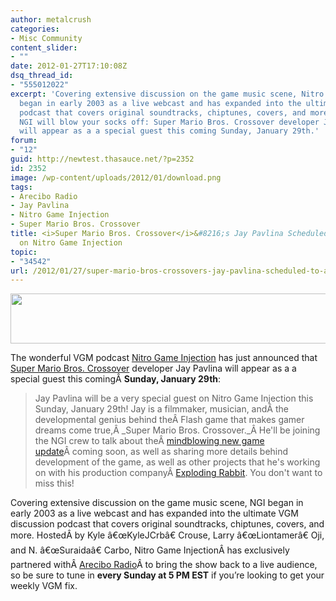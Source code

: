```yaml
---
author: metalcrush
categories:
- Misc Community
content_slider:
- ""
date: 2012-01-27T17:10:08Z
dsq_thread_id:
- "555012022"
excerpt: 'Covering extensive discussion on the game music scene, Nitro Game Injection
  began in early 2003 as a live webcast and has expanded into the ultimate VGM discussion
  podcast that covers original soundtracks, chiptunes, covers, and more. This week''s
  NGI will blow your socks off: Super Mario Bros. Crossover developer Jay Pavlina
  will appear as a a special guest this coming Sunday, January 29th.'
forum:
- "12"
guid: http://newtest.thasauce.net/?p=2352
id: 2352
image: /wp-content/uploads/2012/01/download.png
tags:
- Arecibo Radio
- Jay Pavlina
- Nitro Game Injection
- Super Mario Bros. Crossover
title: <i>Super Mario Bros. Crossover</i>&#8216;s Jay Pavlina Scheduled to Appear
  on Nitro Game Injection
topic:
- "34542"
url: /2012/01/27/super-mario-bros-crossovers-jay-pavlina-scheduled-to-appear-on-nitro-game-injection/
---
```


<center>
  <a href="http://thasauce.net/wp-content/uploads/2012/01/kngi.png"><img class="aligncenter size-full wp-image-2353" title="kngi" src="http://thasauce.net/wp-content/uploads/2012/01/kngi.png" alt="" width="575" height="80" srcset="http://thasauce.net/wp-content/uploads/2012/01/kngi.png 575w, http://thasauce.net/wp-content/uploads/2012/01/kngi-300x41.png 300w, http://thasauce.net/wp-content/uploads/2012/01/kngi-75x10.png 75w" sizes="(max-width: 575px) 100vw, 575px" /></a>
</center>


  
The wonderful VGM podcast [Nitro Game Injection](http://kngi.org/) has just announced that [Super Mario Bros. Crossover](http://www.explodingrabbit.com/games/super-mario-bros-crossover) developer Jay Pavlina will appear as a a special guest this comingÂ **Sunday, January 29th**:

> Jay Pavlina will be a very special guest on Nitro Game Injection this Sunday, January 29th! Jay is a filmmaker, musician, andÂ the developmental genius behind theÂ Flash game that makes gamer dreams come true,Â _Super Mario Bros. Crossover._Â He'll be joining the NGI crew to talk about theÂ [mindblowing new game update](http://www.explodingrabbit.com/videos/super-mario-bros-crossover-2-0-trailer)Â coming soon, as well as sharing more details behind development of the game, as well as other projects that he's working on with his production companyÂ [Exploding Rabbit](http://www.explodingrabbit.com/). You don't want to miss this!

Covering extensive discussion on the game music scene, NGI began in early 2003 as a live webcast and has expanded into the ultimate VGM discussion podcast that covers original soundtracks, chiptunes, covers, and more. HostedÂ by Kyle â€œKyleJCrbâ€ Crouse, Larry â€œLiontamerâ€ Oji, and N. â€œSuraidaâ€ Carbo, Nitro Game InjectionÂ has exclusively partnered withÂ [Arecibo Radio](http://www.areciboradio.com/home.html)Â to bring the show back to a live audience, so be sure to tune in **every Sunday at 5 PM EST** if you&#8217;re looking to get your weekly VGM fix.